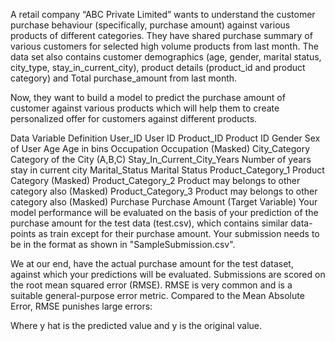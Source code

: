 A retail company “ABC Private Limited” wants to understand the customer purchase behaviour (specifically, purchase amount) against various products of different categories. They have shared purchase summary of various customers for selected high volume products from last month.
The data set also contains customer demographics (age, gender, marital status, city_type, stay_in_current_city), product details (product_id and product category) and Total purchase_amount from last month.

Now, they want to build a model to predict the purchase amount of customer against various products which will help them to create personalized offer for customers against different products.

Data
Variable	Definition
User_ID	User ID
Product_ID	Product ID
Gender	Sex of User
Age	Age in bins
Occupation	Occupation (Masked)
City_Category	Category of the City (A,B,C)
Stay_In_Current_City_Years	Number of years stay in current city
Marital_Status	Marital Status
Product_Category_1	Product Category (Masked)
Product_Category_2	Product may belongs to other category also (Masked)
Product_Category_3	Product may belongs to other category also (Masked)
Purchase	Purchase Amount (Target Variable)
Your model performance will be evaluated on the basis of your prediction of the purchase amount for the test data (test.csv), which contains similar data-points as train except for their purchase amount. Your submission needs to be in the format as shown in "SampleSubmission.csv".

We at our end, have the actual purchase amount for the test dataset, against which your predictions will be evaluated. Submissions are scored on the root mean squared error (RMSE). RMSE is very common and is a suitable general-purpose error metric. Compared to the Mean Absolute Error, RMSE punishes large errors:


Where y hat is the predicted value and y is the original value.